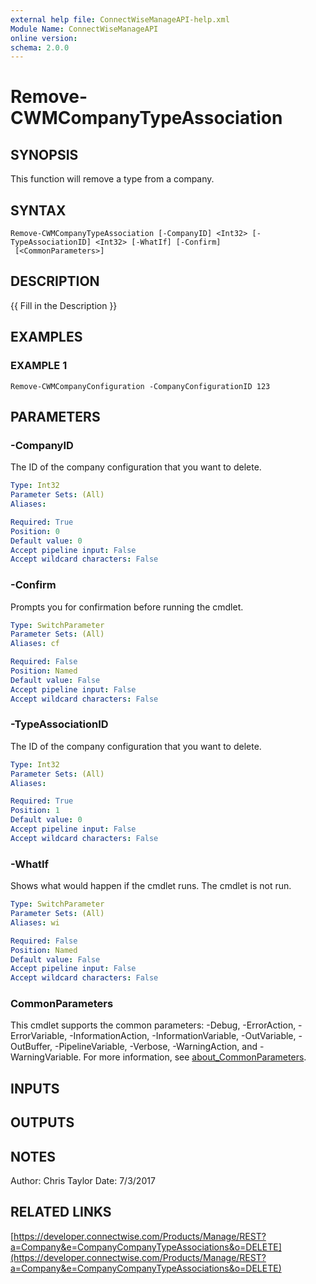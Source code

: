 ```yaml
---
external help file: ConnectWiseManageAPI-help.xml
Module Name: ConnectWiseManageAPI
online version:
schema: 2.0.0
---
```


# Remove-CWMCompanyTypeAssociation

## SYNOPSIS
This function will remove a type from a company.

## SYNTAX

```
Remove-CWMCompanyTypeAssociation [-CompanyID] <Int32> [-TypeAssociationID] <Int32> [-WhatIf] [-Confirm]
 [<CommonParameters>]
```

## DESCRIPTION
{{ Fill in the Description }}

## EXAMPLES

### EXAMPLE 1
```
Remove-CWMCompanyConfiguration -CompanyConfigurationID 123
```

## PARAMETERS

### -CompanyID
The ID of the company configuration that you want to delete.

```yaml
Type: Int32
Parameter Sets: (All)
Aliases:

Required: True
Position: 0
Default value: 0
Accept pipeline input: False
Accept wildcard characters: False
```

### -Confirm
Prompts you for confirmation before running the cmdlet.

```yaml
Type: SwitchParameter
Parameter Sets: (All)
Aliases: cf

Required: False
Position: Named
Default value: False
Accept pipeline input: False
Accept wildcard characters: False
```

### -TypeAssociationID
The ID of the company configuration that you want to delete.

```yaml
Type: Int32
Parameter Sets: (All)
Aliases:

Required: True
Position: 1
Default value: 0
Accept pipeline input: False
Accept wildcard characters: False
```

### -WhatIf
Shows what would happen if the cmdlet runs.
The cmdlet is not run.

```yaml
Type: SwitchParameter
Parameter Sets: (All)
Aliases: wi

Required: False
Position: Named
Default value: False
Accept pipeline input: False
Accept wildcard characters: False
```

### CommonParameters
This cmdlet supports the common parameters: -Debug, -ErrorAction, -ErrorVariable, -InformationAction, -InformationVariable, -OutVariable, -OutBuffer, -PipelineVariable, -Verbose, -WarningAction, and -WarningVariable. For more information, see [about_CommonParameters](http://go.microsoft.com/fwlink/?LinkID=113216).

## INPUTS

## OUTPUTS

## NOTES
Author: Chris Taylor Date: 7/3/2017

## RELATED LINKS

[https://developer.connectwise.com/Products/Manage/REST?a=Company&e=CompanyCompanyTypeAssociations&o=DELETE](https://developer.connectwise.com/Products/Manage/REST?a=Company&e=CompanyCompanyTypeAssociations&o=DELETE)

